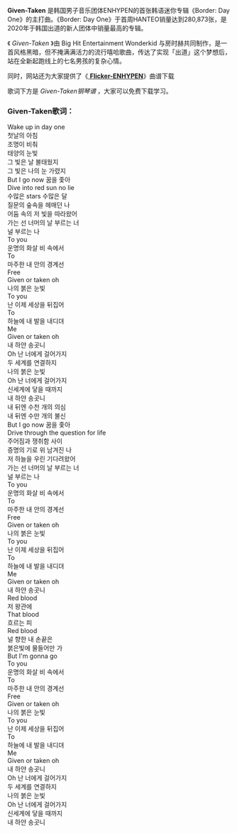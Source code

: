 

**Given-Taken** 是韩国男子音乐团体ENHYPEN的首张韩语迷你专辑《Border: Day One》的主打曲。《Border: Day
One》于首周HANTEO销量达到280,873张，是2020年于韩国出道的新人团体中销量最高的专辑。

《 _Given-Taken_ 》由 Big Hit Entertainment Wonderkid
与房时赫共同制作，是一首风格黑暗，但不掩满满活力的流行嘻哈歌曲，传达了实现「出道」这个梦想后，站在全新起跑线上的七名男孩的复杂心情。

同时，网站还为大家提供了《[ **Flicker-ENHYPEN**](Music-13950-Flicker-ENHYPEN.html "Flicker-
ENHYPEN")》曲谱下载

歌词下方是 _Given-Taken钢琴谱_ ，大家可以免费下载学习。

### Given-Taken歌词：

Wake up in day one  
첫날의 아침  
조명이 비춰  
태양의 눈빛  
그 빛은 날 불태웠지  
그 빛은 나의 눈 가렸지  
But I go now 꿈을 좇아  
Dive into red sun no lie  
수많은 stars 수많은 달  
질문의 숲속을 헤매던 나  
어둠 속의 저 빛을 따라왔어  
가는 선 너머의 날 부르는 너  
널 부르는 나  
To you  
운명의 화살 비 속에서  
To  
마주한 내 안의 경계선  
Free  
Given or taken oh  
나의 붉은 눈빛  
To you  
난 이제 세상을 뒤집어  
To  
하늘에 내 발을 내디뎌  
Me  
Given or taken oh  
내 하얀 송곳니  
Oh 난 너에게 걸어가지  
두 세계를 연결하지  
나의 붉은 눈빛  
Oh 난 너에게 걸어가지  
신세계에 닿을 때까지  
내 하얀 송곳니  
내 뒤엔 수천 개의 의심  
내 뒤엔 수만 개의 불신  
But I go now 꿈을 좇아  
Drive through the question for life  
주어짐과 쟁취함 사이  
증명의 기로 위 남겨진 나  
저 하늘을 우린 기다려왔어  
가는 선 너머의 날 부르는 너  
널 부르는 나  
To you  
운명의 화살 비 속에서  
To  
마주한 내 안의 경계선  
Free  
Given or taken oh  
나의 붉은 눈빛  
To you  
난 이제 세상을 뒤집어  
To  
하늘에 내 발을 내디뎌  
Me  
Given or taken oh  
내 하얀 송곳니  
Red blood  
저 왕관에  
That blood  
흐르는 피  
Red blood  
널 향한 내 손끝은  
붉은빛에 물들어만 가  
But I&apos;m gonna go  
To you  
운명의 화살 비 속에서  
To  
마주한 내 안의 경계선  
Free  
Given or taken oh  
나의 붉은 눈빛  
To you  
난 이제 세상을 뒤집어  
To  
하늘에 내 발을 내디뎌  
Me  
Given or taken oh  
내 하얀 송곳니  
Oh 난 너에게 걸어가지  
두 세계를 연결하지  
나의 붉은 눈빛  
Oh 난 너에게 걸어가지  
신세계에 닿을 때까지  
내 하얀 송곳니


